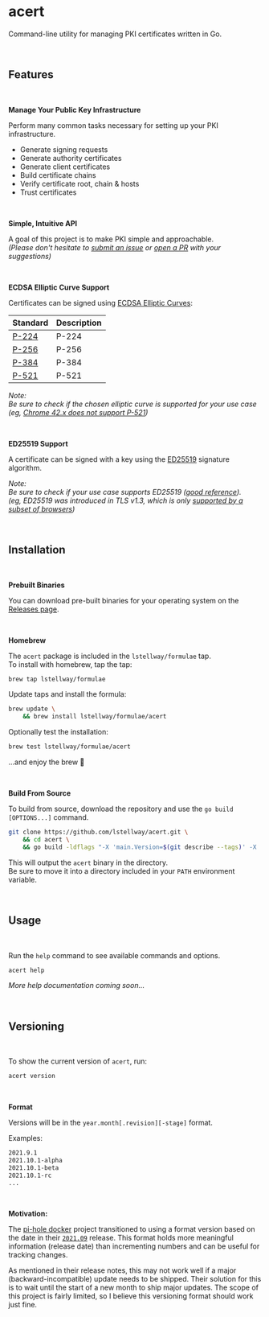 # acert

Command-line utility for managing PKI certificates written in Go.

<br />

## Features

<br />

**Manage Your Public Key Infrastructure**

Perform many common tasks necessary for setting up your PKI infrastructure.

-   Generate signing requests
-   Generate authority certificates
-   Generate client certificates
-   Build certificate chains
-   Verify certificate root, chain & hosts
-   Trust certificates

<br />

**Simple, Intuitive API**

A goal of this project is to make PKI simple and approachable.<br />
_(Please don't hesitate to [submit an issue](https://github.com/lstellway/acert/issues) or [open a PR](https://github.com/lstellway/acert/pulls) with your suggestions)_

<br />

**ECDSA Elliptic Curve Support**

Certificates can be signed using [ECDSA Elliptic Curves](https://pkg.go.dev/crypto/ecdsa):

| Standard                                         | Description |
| ------------------------------------------------ | ----------- |
| [P-224](https://pkg.go.dev/crypto/elliptic#P224) | P-224       |
| [P-256](https://pkg.go.dev/crypto/elliptic#P256) | P-256       |
| [P-384](https://pkg.go.dev/crypto/elliptic#P384) | P-384       |
| [P-521](https://pkg.go.dev/crypto/elliptic#P521) | P-521       |

_Note:_<br />
_Be sure to check if the chosen elliptic curve is supported for your use case_<br />
_(eg, [Chrome 42.x does not support P-521](https://bugs.chromium.org/p/chromium/issues/detail?id=478225))_

<br />

**ED25519 Support**

A certificate can be signed with a key using the [ED25519](https://pkg.go.dev/crypto/ed25519@go1.17.1) signature algorithm. <br />

_Note:_<br />
_Be sure to check if your use case supports ED25519 ([good reference](https://ianix.com/pub/ed25519-deployment.html))._<br />
_(eg, ED25519 was introduced in TLS v1.3, which is only [supported by a subset of browsers](https://caniuse.com/tls1-3))_

<br />

## Installation

<br />

**Prebuilt Binaries**

You can download pre-built binaries for your operating system on the [Releases page](https://github.com/lstellway/acert/releases).

<br />

**Homebrew**

The `acert` package is included in the `lstellway/formulae` tap.<br />
To install with homebrew, tap the tap:

```sh
brew tap lstellway/formulae
```

Update taps and install the formula:

```sh
brew update \
    && brew install lstellway/formulae/acert
```

Optionally test the installation:

```sh
brew test lstellway/formulae/acert
```

...and enjoy the brew 🍻

<br />

**Build From Source**

To build from source, download the repository and use the `go build [OPTIONS...]` command.

```sh
git clone https://github.com/lstellway/acert.git \
    && cd acert \
    && go build -ldflags "-X 'main.Version=$(git describe --tags)' -X 'main.ReleaseDate=$(git log -1 --format=%ai $(git describe --tags) | cat)'"
```

This will output the `acert` binary in the directory.<br />
Be sure to move it into a directory included in your `PATH` environment variable.

<br />

## Usage

<br />

Run the `help` command to see available commands and options.

```sh
acert help
```

_More help documentation coming soon..._

<br />

## Versioning

<br />

To show the current version of `acert`, run:

```sh
acert version
```

<br />

**Format**

Versions will be in the `year.month[.revision][-stage]` format.

Examples:

```sh
2021.9.1
2021.10.1-alpha
2021.10.1-beta
2021.10.1-rc
...
```

<br />

**Motivation:**

The [pi-hole docker](https://github.com/pi-hole/docker-pi-hole/) project transitioned to using a format version based on the date in their [`2021.09`](https://github.com/pi-hole/docker-pi-hole/releases/tag/2021.09) release. This format holds more meaningful information (release date) than incrementing numbers and can be useful for tracking changes.

As mentioned in their release notes, this may not work well if a major (backward-incompatible) update needs to be shipped. Their solution for this is to wait until the start of a new month to ship major updates. The scope of this project is fairly limited, so I believe this versioning format should work just fine.
